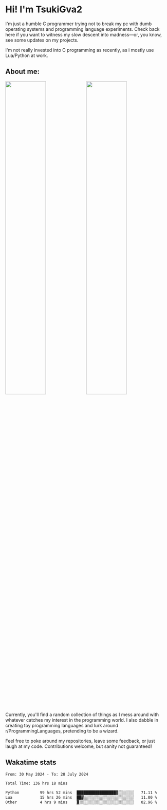 # Hi! I'm TsukiGva2

I'm just a humble C programmer trying not to break my pc with dumb operating systems and programming language experiments. Check back here if you want to witness my slow descent into madness—or, you know, see some updates on my projects.

I'm not really invested into C programming as recently, as i mostly use Lua/Python at work.

## About me:

<div height="50%">
<img src="https://github.com/user-attachments/assets/390c5888-53d9-4a4c-87de-2ebc76495619" width="50%"><a href="https://github.com/TsukiGva2/melon"><img src="https://github.com/user-attachments/assets/ec3077d5-d443-478a-a10e-8d8c2d6b5603" width="50%"></a>
</div>

Currently, you'll find a random collection of things as I mess around with whatever catches my interest in the programming world. I also dabble in creating toy programming languages and lurk around r/ProgrammingLanguages, pretending to be a wizard.

Feel free to poke around my repositories, leave some feedback, or just laugh at my code. Contributions welcome, but sanity not guaranteed!

## Wakatime stats
<!--START_SECTION:waka-->

```txt
From: 30 May 2024 - To: 28 July 2024

Total Time: 136 hrs 18 mins

Python         99 hrs 52 mins  █████████████████▓░░░░░░░   71.11 %
Lua            15 hrs 26 mins  ██▓░░░░░░░░░░░░░░░░░░░░░░   11.00 %
Other          4 hrs 9 mins    ▓░░░░░░░░░░░░░░░░░░░░░░░░   02.96 %
```

<!--END_SECTION:waka-->
